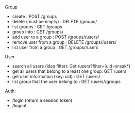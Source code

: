 Group
- create : POST /groups
- delete (must be empty) : DELETE /groups/<groupdId>
- list groups : GET /groups
- group info : GET /groups/<groupId>
- add user to a group : POST /groups/<groupId>/users/<userId>
- remove user from a group : DELETE /groups/<groupId>/users/<userId>
- list user from a group : GET /groups/<groupId>/users


User
- search all users (ldap filter): Get /users?filter=(uid=snsak*)
- get all users that belong to a least one group: GET /users
- get user information (key: uid) : GET /users/<userId>
- list group that the user belong to : GET /users/<userId>/groups


Auth:
- /login (return a session token)
- /logout
